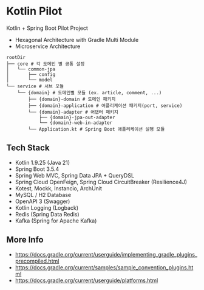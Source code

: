 # Kotlin Pilot
Kotlin + Spring Boot Pilot Project

- Hexagonal Architecture with Gradle Multi Module
- Microservice Architecture

```
rootDir
├── core # 각 도메인 별 공통 설정
│   └── common-jpa
│       ├── config
│       └── model
└── service # 서브 모듈
    └── {domain} # 도메인별 모듈 (ex. article, comment, ...)
        ├── {domain}-domain # 도메인 패키지
        ├── {domain}-application # 어플리케이션 패키지(port, service)
        └── {domain}-adapter # 어댑터 패키지
            ├── {domain}-jpa-out-adapter 
            └── {domain}-web-in-adapter
        └── Application.kt # Spring Boot 애플리케이션 실행 모듈
```

## Tech Stack
- Kotlin 1.9.25 (Java 21)
- Spring Boot 3.5.4
- Spring Web MVC, Spring Data JPA + QueryDSL
- Spring Cloud OpenFeign, Spring Cloud CircuitBreaker (Resilience4J)
- Kotest, Mockk, Instancio, ArchUnit
- MySQL / H2 Database
- OpenAPI 3 (Swagger)
- Kotlin Logging (Logback)
- Redis (Spring Data Redis)
- Kafka (Spring for Apache Kafka)

## More Info
- https://docs.gradle.org/current/userguide/implementing_gradle_plugins_precompiled.html
- https://docs.gradle.org/current/samples/sample_convention_plugins.html
- https://docs.gradle.org/current/userguide/platforms.html